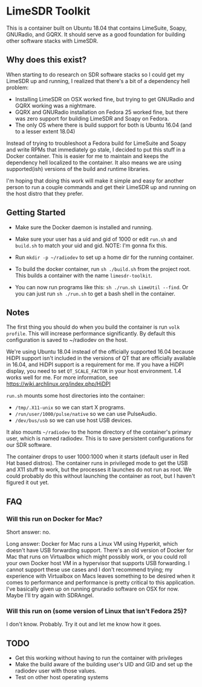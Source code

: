 # LimeSDR Toolkit

This is a container built on Ubuntu 18.04 that contains LimeSuite, Soapy, GNURadio, and GQRX.
It should serve as a good foundation for building other software stacks with LimeSDR.

## Why does this exist?

When starting to do research on SDR software stacks so I could get my LimeSDR up and running, I realized that there's a bit of a dependency hell problem:

* Installing LimeSDR on OSX worked fine, but trying to get GNURadio and GQRX working was a nightmare.
* GQRX and GNURadio installation on Fedora 25 worked fine, but there was zero support for building LimeSDR and Soapy on Fedora.
* The only OS where there is build support for both is Ubuntu 16.04 (and to a lesser extent 18.04)

Instead of trying to troubleshoot a Fedora build for LimeSuite and Soapy and write RPMs that immediately go stale, I decided to put this stuff in a Docker container. This is easier for me to maintain and keeps the dependency hell localized to the container. It also means we are using supported(ish) versions of the build and runtime libraries.

I'm hoping that doing this work will make it simple and easy for another person to run a couple commands and get their LimeSDR up and running on the host distro that they prefer.

## Getting Started
* Make sure the Docker daemon is installed and running.

* Make sure your user has a uid and gid of 1000 or edit `run.sh` and `build.sh` to match your uid and gid. NOTE: I'm gonna fix this.

* Run `mkdir -p ~/radiodev` to set up a home dir for the running container.

* To build the docker container, run `sh ./build.sh` from the project root. This builds a container with the name `limesdr-toolkit`.

* You can now run programs like this: `sh ./run.sh LimeUtil --find`. Or you can just run `sh ./run.sh` to get a bash shell in the container.

## Notes

The first thing you should do when you build the container is run `volk profile`. This will increase performance significantly. By default this configuration is saved to ~/radiodev on the host.

We're using Ubuntu 18.04 instead of the officially supported 16.04 because HiDPI support isn't included in the versions of QT that are officially available in 16.04, and HiDPI support is a requirement for me. If you have a HiDPI display, you need to set `QT_SCALE_FACTOR` in your host environment. 1.4 works well for me. For more information, see https://wiki.archlinux.org/index.php/HiDPI

`run.sh` mounts some host directories into the container:
  * `/tmp/.X11-unix` so we can start X programs.
  * `/run/user/1000/pulse/native` so we can use PulseAudio.
  * `/dev/bus/usb` so we can use host USB devices.

It also mounts `~/radiodev` to the home directory of the container's primary user, which is named radiodev. This is to save persistent configurations for our SDR software.

The container drops to user 1000:1000 when it starts (default user in Red Hat based distros). The container runs in privileged mode to get the USB and X11 stuff to work, but the processes it launches do not run as root. We could probably do this without launching the container as root, but I haven't figured it out yet.

## FAQ

### Will this run on Docker for Mac?

Short answer: no.

Long answer: Docker for Mac runs a Linux VM using Hyperkit, which doesn't have USB forwarding support. There's an old version of Docker for Mac that runs on Virtualbox which might possibly work, or you could roll your own Docker host VM in a hypervisor that supports USB forwarding. I cannot support these use cases and I don't recommend trying; my experience with Virtualbox on Macs leaves something to be desired when it comes to performance and performance is pretty critical to this application. I've basically given up on running gnuradio software on OSX for now. Maybe I'll try again with SDRAngel.

### Will this run on (some version of Linux that isn't Fedora 25)?

I don't know. Probably. Try it out and let me know how it goes.

## TODO

* Get this working without having to run the container with privileges
* Make the build aware of the building user's UID and GID and set up the radiodev user with those values.
* Test on other host operating systems
